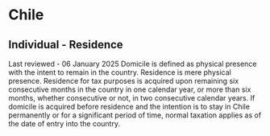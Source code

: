 # Chile
## Individual - Residence
Last reviewed - 06 January 2025
Domicile is defined as physical presence with the intent to remain in the country. Residence is mere physical presence.
Residence for tax purposes is acquired upon remaining six consecutive months in the country in one calendar year, or more than six months, whether consecutive or not, in two consecutive calendar years. If domicile is acquired before residence and the intention is to stay in Chile permanently or for a significant period of time, normal taxation applies as of the date of entry into the country.
